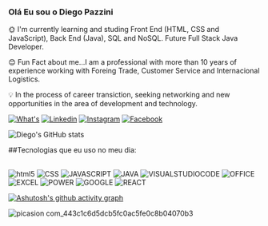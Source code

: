 ### Olá Eu sou o Diego Pazzini

🌞 I'm currently learning and studing Front End (HTML, CSS and JavaScript), Back End (Java), SQL and NoSQL. Future Full Stack Java Developer.

😊 Fun Fact about me...I am a professional with more than 10 years of experience working with Foreing Trade, Customer Service and Internacional Logistics.

💡 In the process of career transiction, seeking networking and new opportunities in the area of development and technology.

[![What's](https://img.shields.io/badge/WhatsApp-25D366?style=for-the-badge&logo=whatsapp&logoColor=white)](51-99513539)
[![Linkedin](https://img.shields.io/badge/LinkedIn-0077B5?style=for-the-badge&logo=linkedin&logoColor=white)](https://www.linkedin.com/in/diego-pazzini-82a106104/)
[![Instagram](https://img.shields.io/badge/Instagram-E4405F?style=for-the-badge&logo=instagram&logoColor=white)](https://www.instagram.com/pazzinidiego/)
[![Facebook](https://img.shields.io/badge/Facebook-1877F2?style=for-the-badge&logo=facebook&logoColor=white)](https://web.facebook.com/diego.pazzini.1)

![Diego's GitHub stats](https://github-readme-stats.vercel.app/api?username=DiegoPazzini&show_icons=true&theme=radical)

##Tecnologias que eu uso no meu dia:

<div style="display: inline_block"><br/>
<img aling="center" alt="html5" src="https://img.shields.io/badge/HTML5-E34F26?style=for-the-badge&logo=html5&logoColor=white" />
<img aling="center" alt="CSS" src="https://img.shields.io/badge/CSS-239120?&style=for-the-badge&logo=css3&logoColor=white" />
<img aling="center" alt="JAVASCRIPT" src="https://img.shields.io/badge/JavaScript-323330?style=for-the-badge&logo=javascript&logoColor=F7DF1E" />
<img aling="center" alt="JAVA" src="https://img.shields.io/badge/Java-ED8B00?style=for-the-badge&logo=openjdk&logoColor=white" />
<img aling="center" alt="VISUALSTUDIOCODE" src="https://img.shields.io/badge/Visual_Studio_Code-0078D4?style=for-the-badge&logo=visual%20studio%20code&logoColor=white" />
<img aling="center" alt="OFFICE" src="https://img.shields.io/badge/Microsoft_Office-D83B01?style=for-the-badge&logo=microsoft-office&logoColor=white" />
<img aling="center" alt="EXCEL" src="https://img.shields.io/badge/Microsoft_Excel-217346?style=for-the-badge&logo=microsoft-excel&logoColor=white" />
<img aling="center" alt="POWER" src="https://img.shields.io/badge/Microsoft_PowerPoint-B7472A?style=for-the-badge&logo=microsoft-powerpoint&logoColor=white" />
<img aling="center" alt="GOOGLE" src="https://img.shields.io/badge/Google%20Sheets-34A853?style=for-the-badge&logo=google-sheets&logoColor=white" />
<img aling="center" alt="REACT" src="https://img.shields.io/badge/React-20232A?style=for-the-badge&logo=react&logoColor=61DAFB" />


[![Ashutosh's github activity graph](https://github-readme-activity-graph.vercel.app/graph?username=DiegoPazzini&bg_color=000000&color=9e8d4c&line=4c659e&point=3f3e41&area=true&hide_border=true)](https://github.com/ashutosh00710/github-readme-activity-graph)

![picasion com_443c1c6d5dcb5fc0ac5fe0c8b04070b3](https://github.com/DiegoPazzini/DiegoPazziniProfile/assets/137452542/4174352a-b12f-4f33-8ed6-703ac24c49dc)
